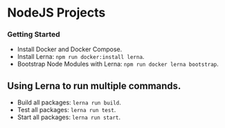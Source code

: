 # NodeJS Projects

### Getting Started

- Install Docker and Docker Compose.
- Install Lerna: `npm run docker:install lerna`.
- Bootstrap Node Modules with Lerna: `npm run docker lerna bootstrap`.

## Using Lerna to run multiple commands.

- Build all packages: `lerna run build`.
- Test all packages: `lerna run test`.
- Start all packages: `lerna run start`.
